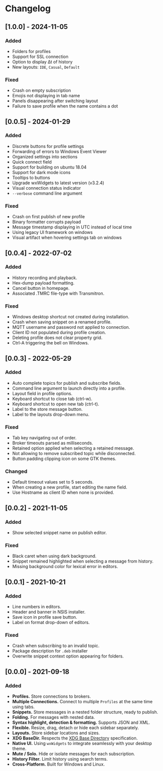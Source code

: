 # Changelog

## [1.0.0] - 2024-11-05

### Added

- Folders for profiles
- Support for SSL connection
- Option to display Δt of history
- New layouts: `IDE`, `Casual`, `Default`

### Fixed

- Crash on empty subscription
- Emojis not displaying in tab name
- Panels disappearing after switching layout
- Failure to save profile when the name contains a dot

## [0.0.5] - 2024-01-29

### Added

- Discrete buttons for profile settings
- Forwarding of errors to Windows Event Viewer
- Organized settings into sections
- Quick connect field
- Support for building on ubuntu 18.04
- Support for dark mode icons
- Tooltips to buttons
- Upgrade wxWidgets to latest version (v3.2.4)
- Visual connection status indicator
- `--verbose` command line argument

### Fixed

- Crash on first publish of new profile
- Binary formatter corrupts payload
- Message timestamp displaying in UTC instead of local time
- Using legacy UI framework on windows
- Visual artifact when hovering settings tab on windows

## [0.0.4] - 2022-07-02

### Added

- History recording and playback.
- Hex-dump payload formatting.
- Cancel button in homepage.
- Associated .TMRC file-type with Transmitron.

### Fixed

- Windows desktop shortcut not created during installation.
- Crash when saving snippet on a renamed profile.
- MQTT username and password not applied to connection.
- Client ID not populated during profile creation.
- Deleting profile does not clear property grid.
- Ctrl-A triggering the bell on Windows.

## [0.0.3] - 2022-05-29

### Added

- Auto complete topics for publish and subscribe fields.
- Command line argument to launch directly into a profile.
- Layout field in profile options.
- Keyboard shortcut to close tab (ctrl-w).
- Keyboard shortcut to open new tab (ctrl-t).
- Label to the store message button.
- Label to the layouts drop-down menu.

### Fixed

- Tab key navigating out of order.
- Broker timeouts parsed as milliseconds.
- Retained option applied when selecting a retained message.
- Not allowing to remove subscribed topic while disconnected.
- Button padding clipping icon on some GTK themes.

### Changed

- Default timeout values set to 5 seconds.
- When creating a new profile, start editing the name field.
- Use Hostname as client ID when none is provided.

## [0.0.2] - 2021-11-05

### Added

- Show selected snippet name on publish editor.

### Fixed

- Black caret when using dark background.
- Snippet remained highlighted when selecting a message from history.
- Missing background color for lexical error in editors.

## [0.0.1] - 2021-10-21

### Added

- Line numbers in editors.
- Header and banner in NSIS installer.
- Save icon in profile save button.
- Label on format drop-down of editors.

### Fixed

- Crash when subscribing to an invalid topic.
- Package description for `.deb` installer
- Overwrite snippet context option appearing for folders.

## [0.0.0] - 2021-09-18

### Added

- **Profiles.** Store connections to brokers.
- **Multiple Connections.** Connect to multiple `Profiles` at the same time using tabs.
- **Snippets.** Store messages in a nested folder structure, ready to publish.
- **Folding.** For messages with nested data.
- **Syntax highlight, detection & formatting.** Supports JSON and XML.
- **Flexible.** Resize, drag, detach or hide each sidebar separately.
- **Layouts.** Store sidebar locations and sizes.
- **XDG BaseDir.** Respects the [XDG Base Directory](https://specifications.freedesktop.org/basedir-spec/basedir-spec-latest.html) specification.
- **Native UI.** Using `wxWidgets` to integrate seamlessly with your desktop theme.
- **Mute / Solo.** Hide or isolate messages for each subscription.
- **History Filter.** Limit history using search terms.
- **Cross-Platform.** Built for Windows and Linux.
